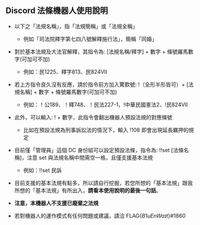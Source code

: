 ## Discord 法條機器人使用說明
* 以下之「法規名稱」，指「法規簡稱」或「法規全稱」
	* 例如「司法院釋字第七四八號解釋施行法」，簡稱「同婚」
* 對於基本法規及大法官解釋，其指令為: [法規名稱/釋字] + 數字 + 條號羅馬數字(可加可不加)
	* 例如：民1225、釋字813、民824VII
* 若上方指令良久沒有反應，請於指令前方加入驚歎號: !（全形半形皆可）+ [法規名稱] + 數字 + 條號羅馬數字(可加可不加)
	* 例如：！公189、！釋748、！民法227-1，!中華民國憲法2、!民824VII
* 此外，可以輸入: ! + 數字，此指令會翻出機器人預設法規的對應條號
	* 比如在預設法規為刑事訴訟法的情況下，輸入 !108 即會出現延長羈押的規定
* 目前僅「管理員」這個 DC 身份組可以設定預設法條，指令為:  !!set [法條名稱]，注意 set 與法規名稱中間需空一格，且僅支援基本法規
	* 例如：!!set 民訴

* 目前支援的基本法規有點多，所以請自行挖掘，若您所想的「基本法規」跟我所想的「基本法規」有所出入，**請看本使用說明的最後一句話**。
* **注意，本機器人不支援已廢棄之法規**
* 若對機器人的運作模式有任何問題或建議，請洽 FLAG{$B1uEnWaɪt$}#1860
